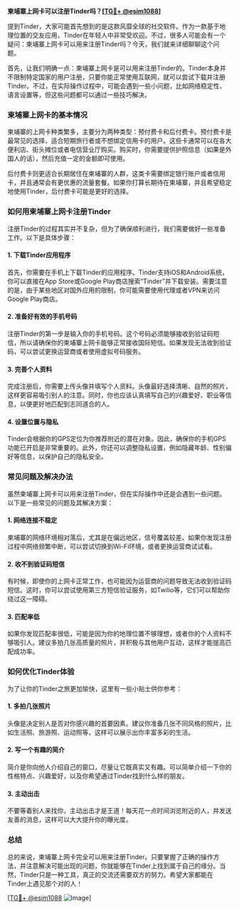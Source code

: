**柬埔寨上网卡可以注册Tinder吗？[[TG💪+ @esim1088](https://t.me/s/esim1088)]**

提到Tinder，大家可能首先想到的是这款风靡全球的社交软件。作为一款基于地理位置的交友应用，Tinder在年轻人中非常受欢迎。不过，很多人可能会有一个疑问：柬埔寨上网卡可以用来注册Tinder吗？今天，我们就来详细聊聊这个问题。

首先，让我们明确一点：柬埔寨上网卡是可以用来注册Tinder的。Tinder本身并不限制特定国家的用户注册，只要你能正常使用互联网，就可以尝试下载并注册Tinder。不过，在实际操作过程中，可能会遇到一些小问题，比如网络稳定性、语言设置等，但这些问题都可以通过一些技巧解决。

### **柬埔寨上网卡的基本情况**

柬埔寨的上网卡种类繁多，主要分为两种类型：预付费卡和后付费卡。预付费卡是最常见的选择，适合短期旅行者或不想绑定信用卡的用户。这些卡通常可以在各大便利店、街头摊位或者电信营业厅购买。购买时，你需要提供护照信息（如果是外国人的话），然后充值一定的金额即可使用。

后付费卡则更适合长期居住在柬埔寨的人群，这类卡需要绑定银行账户或者信用卡，并且通常会有更优惠的流量套餐。如果你打算长期待在柬埔寨，并且希望稳定地使用Tinder，后付费卡可能是更好的选择。

### **如何用柬埔寨上网卡注册Tinder**

注册Tinder的过程其实并不复杂，但为了确保顺利进行，我们需要做好一些准备工作。以下是具体步骤：

#### **1. 下载Tinder应用程序**
首先，你需要在手机上下载Tinder的应用程序。Tinder支持iOS和Android系统，你可以直接在App Store或Google Play商店搜索“Tinder”并下载安装。需要注意的是，由于某些地区对国外应用的限制，你可能需要使用代理或者VPN来访问Google Play商店。

#### **2. 准备好有效的手机号码**
注册Tinder的第一步是输入你的手机号码。这个号码必须能够接收到验证码短信，所以请确保你的柬埔寨上网卡能够正常接收国际短信。如果发现无法收到验证码，可以尝试更换运营商或者使用虚拟号码服务。

#### **3. 完善个人资料**
完成注册后，你需要上传头像并填写个人资料。头像最好选择清晰、自然的照片，这样更容易吸引别人的注意。同时，你也应该认真填写自己的兴趣爱好、职业等信息，以便更好地匹配到志同道合的人。

#### **4. 设置位置与隐私**
Tinder会根据你的GPS定位为你推荐附近的潜在对象。因此，确保你的手机GPS功能已开启是非常重要的。此外，你还可以调整隐私设置，例如隐藏年龄、性别偏好等信息，以保护自己的隐私安全。

### **常见问题及解决办法**

虽然柬埔寨上网卡可以用来注册Tinder，但在实际操作中还是会遇到一些问题。以下是一些常见的问题及其解决方案：

#### **1. 网络连接不稳定**
柬埔寨的网络环境相对落后，尤其是在偏远地区，信号覆盖较差。如果你发现注册过程中网络频繁中断，可以尝试切换到Wi-Fi环境，或者更换运营商试试看。

#### **2. 收不到验证码短信**
有时候，即使你的上网卡正常工作，也可能因为运营商的问题导致无法收到验证码短信。这时，你可以尝试使用第三方短信验证服务，如Twilio等，它们可以帮助你绕过这一障碍。

#### **3. 匹配率低**
如果你发现匹配率很低，可能是因为你的地理位置不够理想，或者你的个人资料不够吸引人。建议多拍几张高质量的照片，并积极与其他用户互动，这样才能提高匹配成功率。

### **如何优化Tinder体验**

为了让你的Tinder之旅更加愉快，这里有一些小贴士供你参考：

#### **1. 多拍几张照片**
头像是决定别人是否对你感兴趣的首要因素。建议你准备几张不同风格的照片，比如生活照、旅游照、运动照等，这样可以展示出你丰富多彩的生活。

#### **2. 写一个有趣的简介**
简介是你向他人介绍自己的窗口，尽量让它既真实又有趣。可以简单介绍一下你的性格特点、兴趣爱好，以及你希望通过Tinder找到什么样的朋友。

#### **3. 主动出击**
不要等着别人来找你，主动出击才是王道！每天花一点时间浏览附近的人，并发送友善的消息，这样可以大大提升你的曝光度。

### **总结**

总的来说，柬埔寨上网卡完全可以用来注册Tinder。只要掌握了正确的操作方法，并注意解决可能出现的问题，你就能够在Tinder上找到属于自己的缘分。当然，Tinder只是一种工具，真正的交流还需要双方的努力。希望大家都能在Tinder上遇见那个对的人！

[[TG💪+ @esim1088](https://t.me/s/esim1088) ![Image](https://i.postimg.cc/4NQfJmqS/Snipaste-2025-05-13-00-14-12.png)]